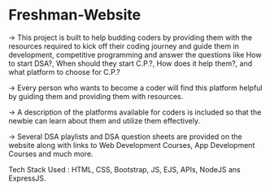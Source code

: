 # Freshman-Website

-> This project is built to help budding coders by providing them with the resources required to kick off their coding journey and guide them in development, competitive programming and answer the questions like How to start DSA?, When should they start C.P.?, How does it help them?, and what platform to choose for C.P.?

-> Every person who wants to become a coder will find this platform helpful by guiding them and providing them with resources.

-> A description of the platforms available for coders is included so that the newbie can learn about them and utilize them effectively.

-> Several DSA playlists and DSA question sheets are provided on the website along with links to Web Development Courses, App Development Courses and much more.

Tech Stack Used : HTML, CSS, Bootstrap, JS, EJS, APIs, NodeJS ans ExpressJS.
